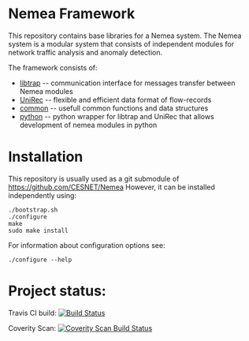 Nemea Framework
===============

This repository contains base libraries for a Nemea system.
The Nemea system is a modular system that consists of 
independent modules for network traffic analysis and anomaly
detection.

The framework consists of:
 * [libtrap](./libtrap) -- communication interface for messages transfer between Nemea modules
 * [UniRec](./unirec) -- flexible and efficient data format of flow-records
 * [common](./common) -- usefull common functions and data structures
 * [python](./python) -- python wrapper for libtrap and UniRec that allows development of nemea modules in python


Installation
============

This repository is usually used as a git submodule of https://github.com/CESNET/Nemea
However, it can be installed independently using:

```
./bootstrap.sh
./configure
make
sudo make install
```

For information about configuration options see:
```
./configure --help
```

Project status:
===============

Travis CI build: [![Build Status](https://travis-ci.org/CESNET/Nemea-Framework.svg?branch=master)](https://travis-ci.org/CESNET/Nemea-Framework)

Coverity Scan: [![Coverity Scan Build Status](https://scan.coverity.com/projects/6189/badge.svg)](https://scan.coverity.com/projects/6189)
